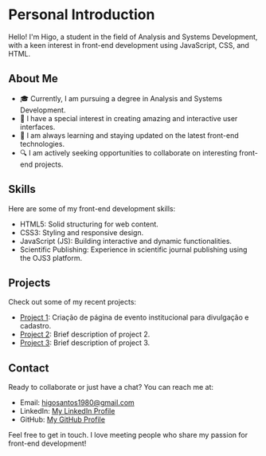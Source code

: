# Personal Introduction

Hello! I'm Higo, a student in the field of Analysis and Systems Development, with a keen interest in front-end development using JavaScript, CSS, and HTML.

## About Me

- 🎓 Currently, I am pursuing a degree in Analysis and Systems Development.
- 💼 I have a special interest in creating amazing and interactive user interfaces.
- 🌱 I am always learning and staying updated on the latest front-end technologies.
- 🔍 I am actively seeking opportunities to collaborate on interesting front-end projects.

## Skills

Here are some of my front-end development skills:

- HTML5: Solid structuring for web content.
- CSS3: Styling and responsive design.
- JavaScript (JS): Building interactive and dynamic functionalities.
- Scientific Publishing: Experience in scientific journal publishing using the OJS3 platform.

## Projects

Check out some of my recent projects:

- [Project 1]([link](https://github.com/Higo80s/projetoEventoP-G)): Criação de página de evento institucional para divulgação e cadastro.
- [Project 2](link): Brief description of project 2.
- [Project 3](link): Brief description of project 3.

## Contact

Ready to collaborate or just have a chat? You can reach me at:

- Email: higosantos1980@gmail.com
- LinkedIn: [My LinkedIn Profile](https://www.linkedin.com/in/higo-santos802419)
- GitHub: [My GitHub Profile](https://github.com/Higo80s)

Feel free to get in touch. I love meeting people who share my passion for front-end development!
